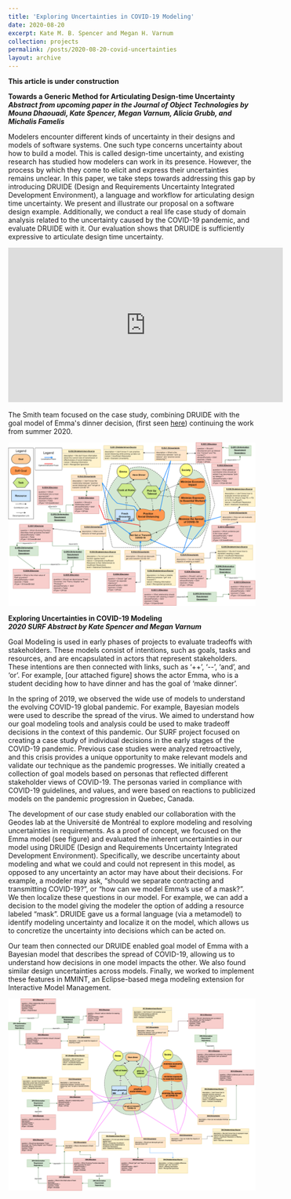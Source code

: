 ```yaml
---
title: 'Exploring Uncertainties in COVID-19 Modeling'
date: 2020-08-20
excerpt: Kate M. B. Spencer and Megan H. Varnum
collection: projects
permalink: /posts/2020-08-20-covid-uncertainties
layout: archive
---
```

**This article is under construction**


**Towards a Generic Method for Articulating Design-time Uncertainty**  
**_Abstract from upcoming paper in the Journal of Object Technologies by Mouna Dhaouadi, Kate Spencer, Megan Varnum, Alicia Grubb, and Michalis Famelis_**

Modelers encounter different kinds of uncertainty in their designs and models of software systems. One such type concerns uncertainty about how to build a model. This is called design-time uncertainty, and existing research has studied how modelers can work in its presence. However, the process by which they come to elicit and express their uncertainties remains unclear. In this paper, we take steps towards addressing this gap by introducing DRUIDE (Design and Requirements Uncertainty Integrated Development Environment), a language and workflow for articulating design time uncertainty. We present and illustrate our proposal on a software design example. Additionally, we conduct a real life case study of domain analysis related to the uncertainty caused by the COVID-19 pandemic, and evaluate DRUIDE with it. Our evaluation shows that DRUIDE is sufficiently expressive to articulate design time uncertainty.

<iframe width="560" height="315" src="https://www.youtube.com/embed/9j6Sdk1AW7w" title="YouTube video player" frameborder="0" allow="accelerometer; autoplay; clipboard-write; encrypted-media; gyroscope; picture-in-picture" allowfullscreen></iframe>

The Smith team focused on the case study, combining DRUIDE with the goal model of Emma's dinner decision, (first seen [here](https://amgrubb.github.io/publication/2020-Towards-an-Evaluation-Visualization-with-Color)) continuing the work from summer 2020.

<img src="/images/emma-druide3.png"
     alt="Updated version of 'Emma' goal model with DRUIDE"
     />


**Exploring Uncertainties in COVID-19 Modeling**  
**_2020 SURF Abstract by Kate Spencer and Megan Varnum_**

Goal Modeling is used in early phases of projects to evaluate tradeoffs with stakeholders. These models consist of intentions, such as goals, tasks and resources, and are encapsulated in actors that represent stakeholders. These intentions are then connected with links, such as ‘++’, ‘--’, ‘and’, and ‘or’. For example, [our attached figure] shows the actor Emma, who is a student deciding how to have dinner and has the goal of ‘make dinner’.

In the spring of 2019, we observed the wide use of models to understand the evolving COVID-19 global pandemic. For example, Bayesian models were used to describe the spread of the virus. We aimed to understand how our goal modeling tools and analysis could be used to make tradeoff decisions in the context of this pandemic. Our SURF project focused on creating a case study of individual decisions in the early stages of the COVID-19 pandemic. Previous case studies were analyzed retroactively, and this crisis provides a unique opportunity to make relevant models and validate our technique as the pandemic progresses. We initially created a collection of goal models based on personas that reflected different stakeholder views of COVID-19. The personas varied in compliance with COVID-19 guidelines, and values, and were based on reactions to publicized models on the pandemic progression in Quebec, Canada.

The development of our case study enabled our collaboration with the Geodes lab at the Université de Montréal to explore modeling and resolving uncertainties in requirements. 
As a proof of concept, we focused on the Emma model (see figure) and evaluated the inherent uncertainties in our model using DRUIDE (Design and Requirements Uncertainty Integrated Development Environment). Specifically, we describe uncertainty about modeling and what we could and could not represent in this model, as opposed to any uncertainty an actor may have about their decisions. For example, a modeler may ask, “should we separate contracting and transmitting COVID-19?”, or “how can we model Emma’s use of a mask?”. We then localize these questions in our model. For example, we can add a decision to the model giving the modeler the option of adding a resource labeled “mask”. DRUIDE gave us a formal language (via a metamodel) to identify modeling uncertainty and localize it on the model, which allows us to concretize the uncertainty into decisions which can be acted on. 

Our team then connected our DRUIDE enabled goal model of Emma with a Bayesian model that describes the spread of COVID-19, allowing us to understand how decisions in one model impacts the other. We also found similar design uncertainties across models. Finally, we worked to implement these features in MMINT, an Eclipse-based mega modeling extension for Interactive Model Management.


<img src="/images/goal-model-source-Emma-DRUID.png"
     alt="First version of 'Emma' goal model with DRUIDE"
     />

